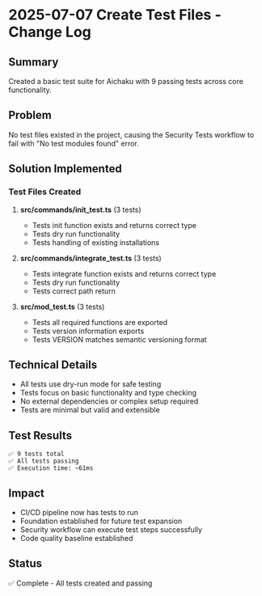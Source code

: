 # 2025-07-07 Create Test Files - Change Log

## Summary

Created a basic test suite for Aichaku with 9 passing tests across core functionality.

## Problem

No test files existed in the project, causing the Security Tests workflow to fail with "No test modules found" error.

## Solution Implemented

### Test Files Created

1. **src/commands/init_test.ts** (3 tests)
   - Tests init function exists and returns correct type
   - Tests dry run functionality
   - Tests handling of existing installations

2. **src/commands/integrate_test.ts** (3 tests)
   - Tests integrate function exists and returns correct type
   - Tests dry run functionality
   - Tests correct path return

3. **src/mod_test.ts** (3 tests)
   - Tests all required functions are exported
   - Tests version information exports
   - Tests VERSION matches semantic versioning format

## Technical Details

- All tests use dry-run mode for safe testing
- Tests focus on basic functionality and type checking
- No external dependencies or complex setup required
- Tests are minimal but valid and extensible

## Test Results

```
✅ 9 tests total
✅ All tests passing
✅ Execution time: ~61ms
```

## Impact

- CI/CD pipeline now has tests to run
- Foundation established for future test expansion
- Security workflow can execute test steps successfully
- Code quality baseline established

## Status

✅ Complete - All tests created and passing
